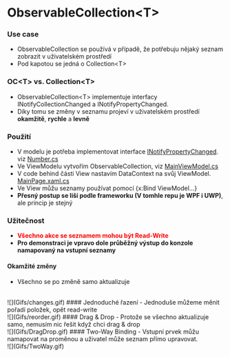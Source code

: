 # ObservableCollection\<T>
### Use case
- ObservableCollection se používá v případě, že potřebuju nějaký seznam zobrazit v uživatelském prostředí
- Pod kapotou se jedná o Collection\<T>
### OC\<T> vs. Collection\<T>
- ObservableCollection\<T> implementuje interfacy INotifyCollectionChanged a INotifyPropertyChanged.
- Díky tomu se změny v seznamu projeví v uživatelském prostředí **okamžitě**, **rychle** a **levně**
### Použití
- V modelu je potřeba implementovat interface [INotifyPropertyChanged](https://docs.microsoft.com/en-us/dotnet/api/system.componentmodel.inotifypropertychanged?view=netcore-3.1). viz [Number.cs](https://github.com/reagcz/ObsColDemo/blob/master/Obs.UWP/Models/Number.cs)
- Ve ViewModelu vytvořím ObservableCollection, viz [MainViewModel.cs](https://github.com/reagcz/ObsColDemo/blob/master/Obs.UWP/ViewModels/MainViewModel.cs)
- V code behind části View nastavím DataContext na svůj ViewModel. [MainPage.xaml.cs](https://github.com/reagcz/ObsColDemo/blob/master/Obs.UWP/Views/MainPage.xaml.cs)
- Ve View můžu seznamy používat pomocí {x:Bind ViewModel...}
- **Přesný postup se liší podle frameworku (V tomhle repu je WPF i UWP)**, ale princip je stejný

### Užitečnost
- <span style="color:red">**Všechno akce se seznamem mohou být Read-Write**</span>
- **Pro demonstraci je vpravo dole průběžný výstup do konzole namapovaný na vstupní seznamy**
#### Okamžité změny
- Všechno se po změně samo aktualizuje
<br>
![](Gifs/changes.gif)
#### Jednoduché řazení
- Jednoduše můžeme měnit pořadí položek, opět read-write
<br>
![](Gifs/reorder.gif)
#### Drag & Drop
- Protože se všechno aktualizuje samo, nemusím nic řešit když chci drag & drop
<br>
![](Gifs/DragDrop.gif)
#### Two-Way Binding
- Vstupní prvek můžu namapovat na proměnou a uživatel může seznam přímo upravovat.
<br>
![](Gifs/TwoWay.gif)
